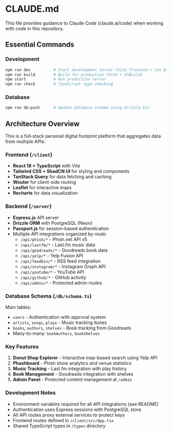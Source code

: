 # CLAUDE.md

This file provides guidance to Claude Code (claude.ai/code) when working with code in this repository.

## Essential Commands

### Development
```bash
npm run dev          # Start development server (Vite frontend + tsx backend)
npm run build        # Build for production (Vite + ESBuild)
npm start            # Run production server
npm run check        # TypeScript type checking
```

### Database
```bash
npm run db:push      # Update database schema using Drizzle Kit
```

## Architecture Overview

This is a full-stack personal digital footprint platform that aggregates data from multiple APIs:

### Frontend (`/client`)
- **React 18 + TypeScript** with Vite
- **Tailwind CSS + ShadCN UI** for styling and components
- **TanStack Query** for data fetching and caching
- **Wouter** for client-side routing
- **Leaflet** for interactive maps
- **Recharts** for data visualization

### Backend (`/server`)
- **Express.js** API server
- **Drizzle ORM** with PostgreSQL (Neon)
- **Passport.js** for session-based authentication
- Multiple API integrations organized by route:
  - `/api/phish/*` - Phish.net API v5
  - `/api/lastfm/*` - Last.fm music data
  - `/api/goodreads/*` - Goodreads book data
  - `/api/yelp/*` - Yelp Fusion API
  - `/api/feedbin/*` - RSS feed integration
  - `/api/instagram/*` - Instagram Graph API
  - `/api/youtube/*` - YouTube API
  - `/api/github/*` - GitHub activity
  - `/api/admin/*` - Protected admin routes

### Database Schema (`/db/schema.ts`)
Main tables:
- `users` - Authentication with approval system
- `artists`, `songs`, `plays` - Music tracking itunes
- `books`, `authors`, `shelves` - Book tracking from Goodreads
- Many-to-many: `bookAuthors`, `bookShelves`

### Key Features
1. **Donut Shop Explorer** - Interactive map-based search using Yelp API
2. **Phashboard** - Phish show analytics and venue statistics
3. **Music Tracking** - Last.fm integration with play history
4. **Book Management** - Goodreads integration with shelves
5. **Admin Panel** - Protected content management at `/admin`

### Development Notes
- Environment variables required for all API integrations (see README)
- Authentication uses Express sessions with PostgreSQL store
- All API routes proxy external services to protect keys
- Frontend routes defined in `/client/src/App.tsx`
- Shared TypeScript types in `/types` directory